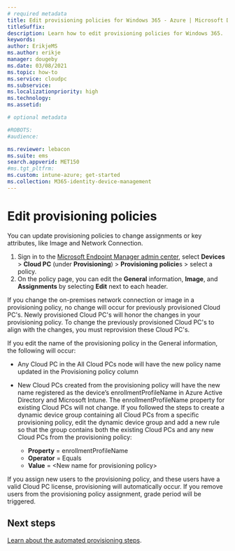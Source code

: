 ```yaml
---
# required metadata
title: Edit provisioning policies for Windows 365 - Azure | Microsoft Docs
titleSuffix:
description: Learn how to edit provisioning policies for Windows 365.
keywords:
author: ErikjeMS  
ms.author: erikje
manager: dougeby
ms.date: 03/08/2021
ms.topic: how-to
ms.service: cloudpc
ms.subservice:
ms.localizationpriority: high
ms.technology:
ms.assetid: 

# optional metadata

#ROBOTS:
#audience:

ms.reviewer: lebacon
ms.suite: ems
search.appverid: MET150
#ms.tgt_pltfrm:
ms.custom: intune-azure; get-started
ms.collection: M365-identity-device-management
---
```


# Edit provisioning policies

You can update provisioning policies to change assignments or key attributes, like Image and Network Connection.

1. Sign in to the [Microsoft Endpoint Manager admin center](https://endpoint.microsoft.com/), select **Devices** > **Cloud PC** (under **Provisioning**) > **Provisioning policie**s > select a policy.
2. On the policy page, you can edit the **General** information, **Image**, and **Assignments** by selecting **Edit** next to each header.

If you change the on-premises network connection or image in a provisioning policy, no change will occur for previously provisioned Cloud PC's. Newly provisioned Cloud PC's will honor the changes in your provisioning policy. To change the previously provisioned Cloud PC's to align with the changes, you must reprovision these Cloud PC's. 

If you edit the name of the provisioning policy in the General information, the following will occur:

- Any Cloud PC in the All Cloud PCs node will have the new policy name updated in the Provisioning policy column
- New Cloud PCs created from the provisioning policy will have the new name registered as the device’s enrollmentProfileName in Azure Active Directory and Microsoft Intune. The enrollmentProfileName property for existing Cloud PCs will not change. If you followed the steps to create a dynamic device group containing all Cloud PCs from a specific provisioning policy, edit the dynamic device group and add a new rule so that the group contains both the existing Cloud PCs and any new Cloud PCs from the provisioning policy:

  - **Property** = enrollmentProfileName
  - **Operator** = Equals
  - **Value** = \<New name for provisioning policy\>

If you assign new users to the provisioning policy, and these users have a valid Cloud PC license, provisioning will automatically occur. If you remove users from the provisioning policy assignment, grade period will be triggered. 

## Next steps

[Learn about the automated provisioning steps](automated-provisioning-steps.md).
